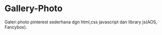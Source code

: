 # Gallery-Photo
Galeri photo pinterest sederhana dgn html,css javascript dan library js(AOS, Fancybox).
